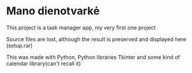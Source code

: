 <h1> Mano dienotvarkė </h1>
<p>This project is a task manager app, my very first one project</p>
<p> Source files are lost, although the result is preserved and displayed here (setup.rar)</p>
<p> This was made with Python, Python libraries Tkinter and some kind of calendar library(can't recall it)</p>
